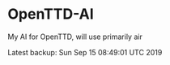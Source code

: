 # OpenTTD-AI
My AI for OpenTTD, will use primarily air

Latest backup: Sun Sep 15 08:49:01 UTC 2019
